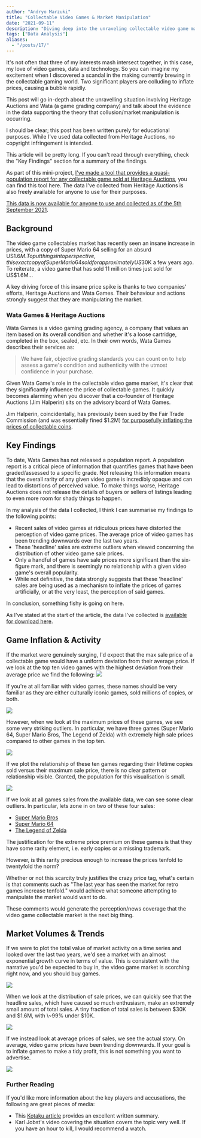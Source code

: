 ```yaml
---
author: "Andryo Marzuki"
title: "Collectable Video Games & Market Manipulation"
date: "2021-09-11"
description: "Diving deep into the unraveling collectable video game market, analysing sales data to identify whether potential market manipulation is occurring."
tags: ["Data Analysis"]
aliases:
  - "/posts/17/"
---
```


It's not often that three of my interests mash intersect together, in this case, my love of video games, data and technology. So you can imagine my excitement when I discovered a scandal in the making currently brewing in the collectable gaming world. Two significant players are colluding to inflate prices, causing a bubble rapidly.

This post will go in-depth about the unravelling situation involving Heritage Auctions and Wata (a game grading company) and talk about the evidence in the data supporting the theory that collusion/market manipulation is occurring.

I should be clear; this post has been written purely for educational purposes. While I've used data collected from Heritage Auctions, no copyright infringement is intended.

This article will be pretty long. If you can't read through everything, check the \"Key Findings\" section for a summary of the findings.

As part of this mini-project, [I've made a tool that provides a quasi-population report for any collectable game sold at Heritage Auctions](https://mrzk.io/games/), you can find this tool here. The data I've collected from Heritage Auctions is also freely available for anyone to use for their purposes.

[This data is now available for anyone to use and collected as of the 5th September 2021](https://github.com/marzukia/wata).

## Background

The video game collectables market has recently seen an insane increase in prices, with a copy of Super Mario 64 selling for an absurd US$1.6M. To put things into perspective, this exact copy of Super Mario 64 sold for approximately US$30K a few years ago. To reiterate, a video game that has sold 11 million times just sold for US$1.6M...

A key driving force of this insane price spike is thanks to two companies' efforts, Heritage Auctions and Wata Games. Their behaviour and actions strongly suggest that they are manipulating the market.

### Wata Games & Heritage Auctions

Wata Games is a video gaming grading agency, a company that values an item based on its overall condition and whether it's a loose cartridge, completed in the box, sealed, etc. In their own words, Wata Games describes their services as:

> We have fair, objective grading standards you can count on to help assess a game's condition and authenticity with the utmost confidence in your purchase.

Given Wata Game's role in the collectable video game market, it's clear that they significantly influence the price of collectable games. It quickly becomes alarming when you discover that a co-founder of Heritage Auctions (Jim Halperin) sits on the advisory board of Wata Games.

Jim Halperin, coincidentally, has previously been sued by the Fair Trade Commission (and was essentially fined $1.2M) [for purposefully inflating the prices of collectable coins](https://www.latimes.com/archives/la-xpm-1989-08-10-vw-88-story.html).

## Key Findings

To date, Wata Games has not released a population report. A population report is a critical piece of information that quantifies games that have been graded/assessed to a specific grade. Not releasing this information means that the overall rarity of any given video game is incredibly opaque and can lead to distortions of perceived value. To make things worse, Heritage Auctions does not release the details of buyers or sellers of listings leading to even more room for shady things to happen.

In my analysis of the data I collected, I think I can summarise my findings to the following points:

- Recent sales of video games at ridiculous prices have distorted the perception of video game prices. The average price of video games has been trending downwards over the last two years.
- These 'headline' sales are extreme outliers when viewed concerning the distribution of other video game sale prices.
- Only a handful of games have sale prices more significant than the six-figure mark, and there is seemingly no relationship with a given video game's overall popularity.
- While not definitive, the data strongly suggests that these 'headline' sales are being used as a mechanism to inflate the prices of games artificially, or at the very least, the perception of said games.

In conclusion, something fishy is going on here.

As I've stated at the start of the article, the data I've collected is [available for download here](https://github.com/marzukia/wata).

## Game Inflation & Activity

If the market were genuinely surging, I'd expect that the max sale price of a collectable game would have a uniform deviation from their average price. If we look at the top ten video games with the highest deviation from their average price we find the following: ![](wata_top_ten_delta_max.png)

If you're at all familiar with video games, these names should be very familiar as they are either culturally iconic games, sold millions of copies, or both.

![](wata_top_ten_copies_sold.png)

However, when we look at the maximum prices of these games, we see some very striking outliers. In particular, we have three games (Super Mario 64, Super Mario Bros, The Legend of Zelda) with extremely high sale prices compared to other games in the top ten.

![](wata_top_ten_sale_price.png)

If we plot the relationship of these ten games regarding their lifetime copies sold versus their maximum sale price, there is no clear pattern or relationship visible. Granted, the population for this visualisation is small.

![](wata_sales_over_time.png)

If we look at all games sales from the available data, we can see some clear outliers. In particular, lets zone in on two of these four sales:

- [Super Mario Bros](https://www.polygon.com/22364101/super-mario-bros-nes-collectible-auction-price-world-record/)
- [Super Mario 64](https://www.newshub.co.nz/home/technology/2021/07/sealed-mario-game-sells-for-us-1-56-million-as-retro-game-prices-soar.html)
- [The Legend of Zelda](https://www.theverge.com/2021/7/9/22570401/legend-of-zelda-nes-sealed-copy-heritage-auctions-most-expensive-game)

The justification for the extreme price premium on these games is that they have some rarity element, i.e. early copies or a missing trademark.

However, is this rarity precious enough to increase the prices tenfold to twentyfold the norm?

Whether or not this scarcity truly justifies the crazy price tag, what's certain is that comments such as \"The last year has seen the market for retro games increase tenfold.\" would achieve what someone attempting to manipulate the market would want to do.

These comments would generate the perception/news coverage that the video game collectable market is the next big thing.

## Market Volumes & Trends

If we were to plot the total value of market activity on a time series and looked over the last two years, we'd see a market with an almost exponential growth curve in terms of value. This is consistent with the narrative you'd be expected to buy in, the video game market is scorching right now, and you should buy games.

![](wata_total_sales_over_time.png)

When we look at the distribution of sale prices, we can quickly see that the headline sales, which have caused so much enthusiasm, make an extremely small amount of total sales. A tiny fraction of total sales is between $30K and $1.6M, with \\~99% under $10K.

![](wata_histogram.png)

If we instead look at average prices of sales, we see the actual story. On average, video game prices have been trending downwards. If your goal is to inflate games to make a tidy profit, this is not something you want to advertise.

![](wata_average_sales_over_time.png)

### Further Reading

If you'd like more information about the key players and accusations, the following are great pieces of media:

- This [Kotaku article](https://kotaku.com/youtuber-accuses-million-dollar-retro-game-sales-of-bei-1847557296) provides an excellent written summary.
- Karl Jobst's video covering the situation covers the topic very well. If you have an hour to kill, I would recommend a watch.

